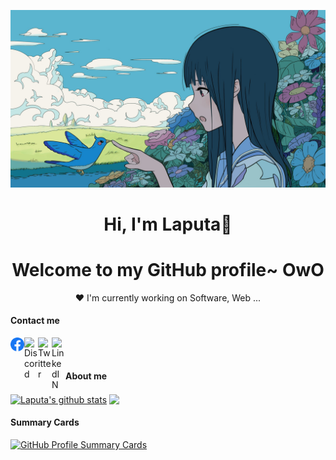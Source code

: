
<p align="center">
  <a href="https://github.com/Laputa16" >
    <img src="banner.jpg" alt="Laputa Banner"></a>
</p>

<h1 align="center">Hi, I'm <a >Laputa</a>👋</h1>
<h1 align="center">Welcome to my GitHub profile~ OwO</h1>

<p align="center">❤ I'm currently working on Software, Web ...</p>
<p> <h4>Contact me</h4> </p>

<a href="https://www.facebook.com/nguyencong.1606">
  <img align="left" alt="Instagram" width="22px" src="/img/Facebook_logo.svg" />
</a>
<a href="https://discord.gg/ZmcJteT2v7">
  <img align="left" alt="Discord" width="22px" src="https://raw.githubusercontent.com/peterthehan/peterthehan/master/assets/discord.svg" />
</a>
<a href="https://twitter.com/Laputa_1606">
  <img align="left" alt="Twitter" width="22px" src="https://raw.githubusercontent.com/peterthehan/peterthehan/master/assets/twitter.svg" />
</a>
<a href="https://www.linkedin.com/in/nguyencong1606/">
  <img align="left" alt="LinkedIN" width="22px" src="https://raw.githubusercontent.com/peterthehan/peterthehan/master/assets/linkedin.svg" />
</a>
<br>
<br>
<p> <h4>About me</h4> </p>

<a href="https://github.com/Laputa16"><img align="center" src="https://github-readme-stats.vercel.app/api?username=Laputa16&show_icons=true&include_all_commits=true&theme=default&hide_border=true" alt="Laputa's github stats" /></a>     <a href="https://github.com/Laputa16"><img align="center" src="https://github-readme-stats.vercel.app/api/top-langs/?username=Laputa16&layout=compact&theme=default&hide_border=true" /></a> 

<p> <h4>Summary Cards</h4> </p>
<a href="https://github.com/Laputa16" >
<p> 

![GitHub Profile Summary Cards](http://github-profile-summary-cards.vercel.app/api/cards/profile-details?username=Laputa16&theme=nord_bright)
</p></a>



